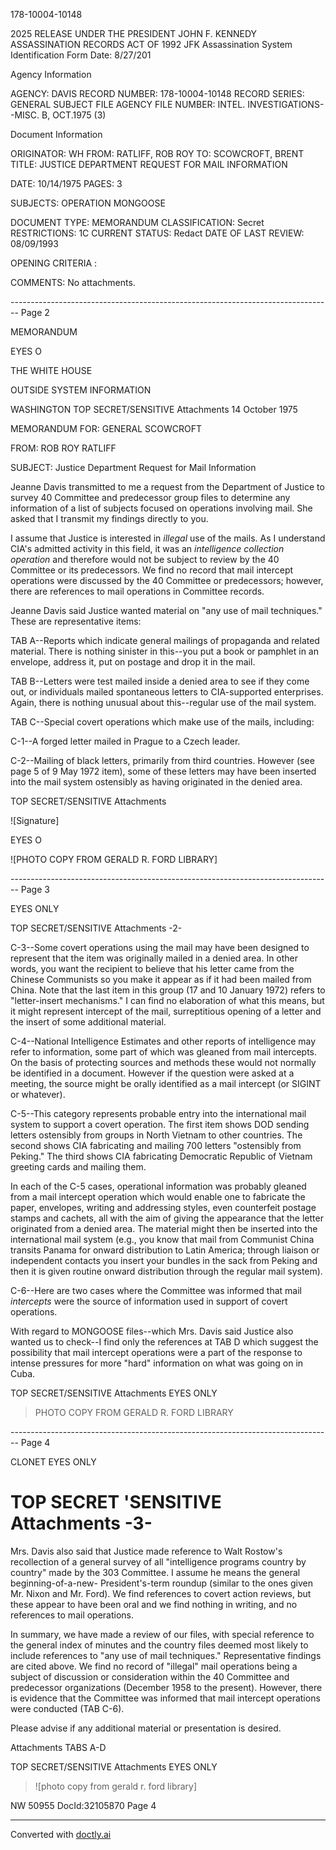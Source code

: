 178-10004-10148

2025 RELEASE UNDER THE PRESIDENT JOHN F. KENNEDY ASSASSINATION RECORDS ACT OF 1992
JFK Assassination System
Identification Form
Date: 8/27/201

Agency Information

AGENCY: DAVIS
RECORD NUMBER: 178-10004-10148
RECORD SERIES: GENERAL SUBJECT FILE
AGENCY FILE NUMBER: INTEL. INVESTIGATIONS--MISC. B, OCT.1975 (3)

Document Information

ORIGINATOR: WH
FROM: RATLIFF, ROB ROY
TO: SCOWCROFT, BRENT
TITLE: JUSTICE DEPARTMENT REQUEST FOR MAIL INFORMATION

DATE: 10/14/1975
PAGES: 3

SUBJECTS: OPERATION MONGOOSE

DOCUMENT TYPE: MEMORANDUM
CLASSIFICATION: Secret
RESTRICTIONS: 1C
CURRENT STATUS: Redact
DATE OF LAST REVIEW: 08/09/1993

OPENING CRITERIA :

COMMENTS: No attachments.


-------------------------------------------------------------------------------- Page 2

MEMORANDUM

EYES O

THE WHITE HOUSE

OUTSIDE SYSTEM
INFORMATION

WASHINGTON
TOP SECRET/SENSITIVE Attachments
14 October 1975

MEMORANDUM FOR: GENERAL SCOWCROFT

FROM: ROB ROY RATLIFF

SUBJECT: Justice Department Request for Mail Information

Jeanne Davis transmitted to me a request from the Department of Justice to survey 40 Committee and predecessor group files to determine any information of a list of subjects focused on operations involving mail. She asked that I transmit my findings directly to you.

I assume that Justice is interested in *illegal* use of the mails. As I understand CIA's admitted activity in this field, it was an *intelligence collection operation* and therefore would not be subject to review by the 40 Committee or its predecessors. We find no record that mail intercept operations were discussed by the 40 Committee or predecessors; however, there are references to mail operations in Committee records.

Jeanne Davis said Justice wanted material on "any use of mail techniques." These are representative items:

TAB A--Reports which indicate general mailings of propaganda and related material. There is nothing sinister in this--you put a book or pamphlet in an envelope, address it, put on postage and drop it in the mail.

TAB B--Letters were test mailed inside a denied area to see if they come out, or individuals mailed spontaneous letters to CIA-supported enterprises. Again, there is nothing unusual about this--regular use of the mail system.

TAB C--Special covert operations which make use of the mails, including:

C-1--A forged letter mailed in Prague to a Czech leader.

C-2--Mailing of black letters, primarily from third countries. However (see page 5 of 9 May 1972 item), some of these letters may have been inserted into the mail system ostensibly as having originated in the denied area.

TOP SECRET/SENSITIVE Attachments

![Signature]

EYES O

![PHOTO COPY FROM GERALD R. FORD LIBRARY]


-------------------------------------------------------------------------------- Page 3

EYES ONLY

TOP SECRET/SENSITIVE Attachments -2-

C-3--Some covert operations using the mail may have been designed to represent that the item was originally mailed in a denied area. In other words, you want the recipient to believe that his letter came from the Chinese Communists so you make it appear as if it had been mailed from China. Note that the last item in this group (17 and 10 January 1972) refers to "letter-insert mechanisms." I can find no elaboration of what this means, but it might represent intercept of the mail, surreptitious opening of a letter and the insert of some additional material.

C-4--National Intelligence Estimates and other reports of intelligence may refer to information, some part of which was gleaned from mail intercepts. On the basis of protecting sources and methods these would not normally be identified in a document. However if the question were asked at a meeting, the source might be orally identified as a mail intercept (or SIGINT or whatever).

C-5--This category represents probable entry into the international mail system to support a covert operation. The first item shows DOD sending letters ostensibly from groups in North Vietnam to other countries. The second shows CIA fabricating and mailing 700 letters "ostensibly from Peking." The third shows CIA fabricating Democratic Republic of Vietnam greeting cards and mailing them.

In each of the C-5 cases, operational information was probably gleaned from a mail intercept operation which would enable one to fabricate the paper, envelopes, writing and addressing styles, even counterfeit postage stamps and cachets, all with the aim of giving the appearance that the letter originated from a denied area. The material might then be inserted into the international mail system (e.g., you know that mail from Communist China transits Panama for onward distribution to Latin America; through liaison or independent contacts you insert your bundles in the sack from Peking and then it is given routine onward distribution through the regular mail system).

C-6--Here are two cases where the Committee was informed that mail *intercepts* were the source of information used in support of covert operations.

With regard to MONGOOSE files--which Mrs. Davis said Justice also wanted us to check--I find only the references at TAB D which suggest the possibility that mail intercept operations were a part of the response to intense pressures for more "hard" information on what was going on in Cuba.

TOP SECRET/SENSITIVE Attachments
EYES ONLY

> PHOTO COPY
> FROM
> GERALD R. FORD LIBRARY


-------------------------------------------------------------------------------- Page 4

CLONET
EYES ONLY

# TOP SECRET 'SENSITIVE Attachments -3-

Mrs. Davis also said that Justice made reference to Walt Rostow's recollection of a general survey of all "intelligence programs country by country" made by the 303 Committee. I assume he means the general beginning-of-a-new- President's-term roundup (similar to the ones given Mr. Nixon and Mr. Ford). We find references to covert action reviews, but these appear to have been oral and we find nothing in writing, and no references to mail operations.

In summary, we have made a review of our files, with special reference to the general index of minutes and the country files deemed most likely to include references to "any use of mail techniques." Representative findings are cited above. We find no record of "illegal" mail operations being a subject of discussion or consideration within the 40 Committee and predecessor organizations (December 1958 to the present). However, there is evidence that the Committee was informed that mail intercept operations were conducted (TAB C-6).

Please advise if any additional material or presentation is desired.

Attachments
TABS A-D

TOP SECRET/SENSITIVE Attachments
EYES ONLY

> ![photo copy from gerald r. ford library]

NW 50955 DocId:32105870 Page 4


---
Converted with [doctly.ai](https://doctly.ai)